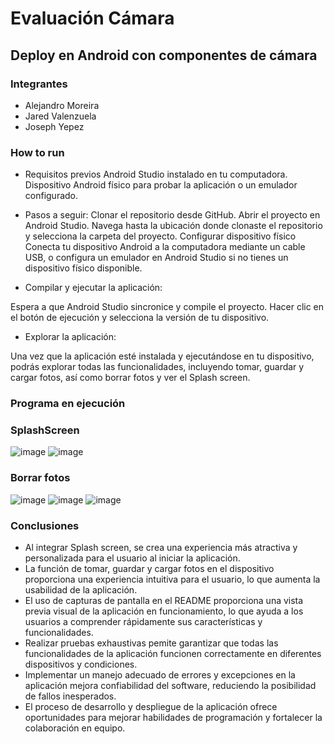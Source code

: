 # Evaluación Cámara

## Deploy en Android con componentes de cámara

### Integrantes
* Alejandro Moreira
* Jared Valenzuela
* Joseph Yepez

### How to run
* Requisitos previos
Android Studio instalado en tu computadora.
Dispositivo Android físico para probar la aplicación o un emulador configurado.

* Pasos a seguir:
Clonar el repositorio desde GitHub.
Abrir el proyecto en Android Studio.
Navega hasta la ubicación donde clonaste el repositorio y selecciona la carpeta del proyecto.
Configurar dispositivo físico
Conecta tu dispositivo Android a la computadora mediante un cable USB, o configura un emulador en Android Studio si no tienes un dispositivo físico disponible.

* Compilar y ejecutar la aplicación:

Espera a que Android Studio sincronice y compile el proyecto.
Hacer clic en el botón de ejecución y selecciona la versión de tu dispositivo.

* Explorar la aplicación:

Una vez que la aplicación esté instalada y ejecutándose en tu dispositivo, podrás explorar todas las funcionalidades, incluyendo tomar, guardar y cargar fotos, así como borrar fotos y ver el Splash screen.

### Programa en ejecución

### SplashScreen
![image](https://github.com/JosephYM07/AppIonic_Camera/assets/117743484/649e2069-3007-4675-bbdb-54c44024f837)
![image](https://github.com/JosephYM07/AppIonic_Camera/assets/117743484/4b4567a2-68bf-4db4-95eb-4bb234007055)


### Borrar fotos
![image](https://github.com/JosephYM07/AppIonic_Camera/assets/117743484/d36c9a68-b403-4b0a-a141-e69507142658)
![image](https://github.com/JosephYM07/AppIonic_Camera/assets/117743484/a923f2a9-e603-487a-8617-3c90641d82e0)
![image](https://github.com/JosephYM07/AppIonic_Camera/assets/117743484/0ca27938-5fb1-45ef-a76d-f667645bbd62)

### Conclusiones
* Al integrar Splash screen, se crea una experiencia más atractiva y personalizada para el usuario al iniciar la aplicación.
* La función de tomar, guardar y cargar fotos en el dispositivo proporciona una experiencia intuitiva para el usuario, lo que aumenta la usabilidad de la aplicación.
* El uso de capturas de pantalla en el README proporciona una vista previa visual de la aplicación en funcionamiento, lo que ayuda a los usuarios a comprender rápidamente sus características y funcionalidades.
* Realizar pruebas exhaustivas pemite garantizar que todas las funcionalidades de la aplicación funcionen correctamente en diferentes dispositivos y condiciones.
* Implementar un manejo adecuado de errores y excepciones en la aplicación mejora confiabilidad del software, reduciendo la posibilidad de fallos inesperados.
* El proceso de desarrollo y despliegue de la aplicación ofrece oportunidades para mejorar habilidades de programación y fortalecer la colaboración en equipo.
